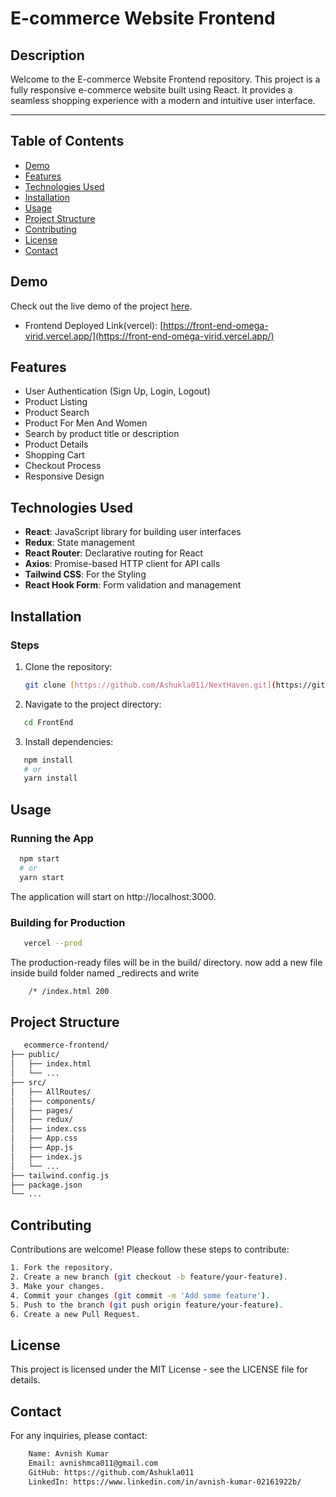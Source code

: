 # E-commerce Website Frontend

## Description

Welcome to the E-commerce Website Frontend repository. This project is a fully responsive e-commerce website built using React. It provides a seamless shopping experience with a modern and intuitive user interface.

<hr/>

## Table of Contents

- [Demo](#demo)
- [Features](#features)
- [Technologies Used](#technologies-used)
- [Installation](#installation)
- [Usage](#usage)
- [Project Structure](#project-structure)
- [Contributing](#contributing)
- [License](#license)
- [Contact](#contact)

## Demo

Check out the live demo of the project [here](https://front-end-omega-virid.vercel.app/).

- Frontend Deployed Link(vercel): [https://front-end-omega-virid.vercel.app/](https://front-end-omega-virid.vercel.app/)





## Features

- User Authentication (Sign Up, Login, Logout)
- Product Listing
- Product Search
- Product For Men And Women
- Search by product title or description
- Product Details
- Shopping Cart
- Checkout Process
- Responsive Design

## Technologies Used

- **React**: JavaScript library for building user interfaces
- **Redux**: State management
- **React Router**: Declarative routing for React
- **Axios**: Promise-based HTTP client for API calls
- **Tailwind CSS**: For the Styling
- **React Hook Form**: Form validation and management

## Installation



### Steps

1. Clone the repository:

   ```bash
   git clone [https://github.com/Ashukla011/NextHaven.git](https://github.com/Ashukla011/NextHaven.git)
   ```

2. Navigate to the project directory:

```bash
   cd FrontEnd
```

3. Install dependencies:

```bash
   npm install
   # or
   yarn install
```

## Usage

### Running the App

```bash
  npm start
  # or
  yarn start
```

The application will start on http://localhost:3000.

### Building for Production

```bash
   vercel --prod
```

The production-ready files will be in the build/ directory.
now add a new file inside build folder named \_redirects and write

```bash
    /* /index.html 200
```

## Project Structure

```bash
   ecommerce-frontend/
├── public/
│   ├── index.html
│   └── ...
├── src/
│   ├── AllRoutes/
│   ├── components/
│   ├── pages/
│   ├── redux/
│   ├── index.css
│   ├── App.css
│   ├── App.js
│   ├── index.js
│   └── ...
├── tailwind.config.js
├── package.json
└── ...
```

## Contributing

Contributions are welcome! Please follow these steps to contribute:

```bash
1. Fork the repository.
2. Create a new branch (git checkout -b feature/your-feature).
3. Make your changes.
4. Commit your changes (git commit -m 'Add some feature').
5. Push to the branch (git push origin feature/your-feature).
6. Create a new Pull Request.
```

## License

This project is licensed under the MIT License - see the LICENSE file for details.

## Contact

For any inquiries, please contact:

```bash
    Name: Avnish Kumar
    Email: avnishmca011@gmail.com
    GitHub: https://github.com/Ashukla011
    LinkedIn: https://www.linkedin.com/in/avnish-kumar-02161922b/
```
